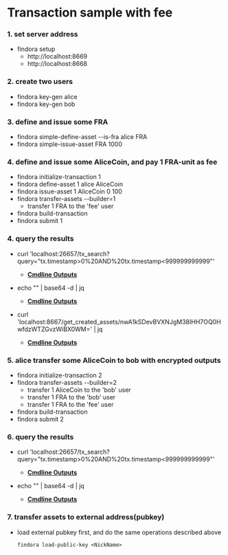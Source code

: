 # Transaction sample with fee

### 1. set server address

- findora setup
    - http://localhost:8669
    - http://localhost:8668

### 2. create two users

- findora key-gen alice
- findora key-gen bob

### 3. define and issue some FRA

- findora simple-define-asset --is-fra alice FRA
- findora simple-issue-asset FRA 1000

### 4. define and issue some AliceCoin, and pay 1 FRA-unit as fee

- findora initialize-transaction 1
- findora define-asset 1 alice AliceCoin
- findora issue-asset 1 AliceCoin 0 100
- findora transfer-assets --builder=1
    - transfer 1 FRA to the 'fee' user
- findora build-transaction
- findora submit 1

### 4. query the results

- curl 'localhost:26657/tx_search?query="tx.timestamp>0%20AND%20tx.timestamp<999999999999"'
    - [**Cmdline Outputs**](./sample_outputs/tx_search_all.md)

- echo "<the tx body of issuing AliceCoin>" | base64 -d | jq
    - [**Cmdline Outputs**](./sample_outputs/tx_search_last_decoded.md)

- curl 'localhost:8667/get_created_assets/nwA1kSDevBVXNJgM38IHH7OQ0HwfdzWTZGvzWiBX0WM=' | jq
    - [**Cmdline Outputs**](./sample_outputs/get_created_assets.md)

### 5. alice transfer some AliceCoin to bob with encrypted outputs

- findora initialize-transaction 2
- findora transfer-assets --builder=2
    - transfer 1 AliceCoin to the 'bob' user
    - transfer 1 FRA to the 'bob' user
    - transfer 1 FRA to the 'fee' user
- findora build-transaction
- findora submit 2

### 6. query the results

- curl 'localhost:26657/tx_search?query="tx.timestamp>0%20AND%20tx.timestamp<999999999999"'
    - [**Cmdline Outputs**](./sample_outputs/with_secret_tx.md)

- echo "<the new added tx body>" | base64 -d | jq
    - [**Cmdline Outputs**](./sample_outputs/with_secret_tx_decoded.md)

### 7. transfer assets to external address(pubkey)

- load external pubkey first, and do the same operations described above
    ```shell
    findora load-public-key <NickName>
    ```
